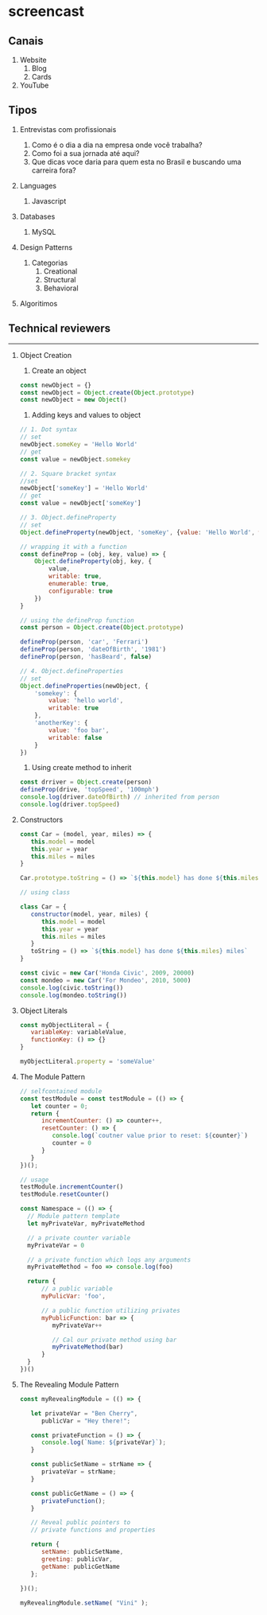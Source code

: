 # screencast

## Canais

1. Website
   1. Blog
   1. Cards
1. YouTube


## Tipos

1. Entrevistas com profissionais
   1. Como é o dia a dia na empresa onde você trabalha?
   1. Como foi a sua jornada até aqui?
   1. Que dicas voce daria para quem esta no Brasil e buscando uma carreira fora?
   
1. Languages
   1. Javascript
   
1. Databases
   1. MySQL
   
1. Design Patterns
   1. Categorias
      1. Creational
      1. Structural
      1. Behavioral
      

1. Algoritimos









## Technical reviewers 

----

1. Object Creation
   1. Create an object
   ```javascript
   const newObject = {}
   const newObject = Object.create(Object.prototype)
   const newObject = new Object()
   ```
   1. Adding keys and values to object
   ```javascript
   // 1. Dot syntax
   // set
   newObject.someKey = 'Hello World'
   // get
   const value = newObject.somekey
   
   // 2. Square bracket syntax
   //set
   newObject['someKey'] = 'Hello World'
   // get
   const value = newObject['someKey']
   
   // 3. Object.defineProperty
   // set
   Object.defineProperty(newObject, 'someKey', {value: 'Hello World', writable: true, enumerable: true, configurable: true})
   
   // wrapping it with a function
   const defineProp = (obj, key, value) => {
       Object.defineProperty(obj, key, {
           value,
           writable: true,
           enumerable: true,
           configurable: true
       })
   }
   
   // using the defineProp function
   const person = Object.create(Object.prototype)
   
   defineProp(person, 'car', 'Ferrari')
   defineProp(person, 'dateOfBirth', '1981')
   defineProp(person, 'hasBeard', false)
   
   // 4. Object.defineProperties
   // set
   Object.defineProperties(newObject, {
       'somekey': {
           value: 'hello world',
           writable: true
       },
       'anotherKey': {
           value: 'foo bar',
           writable: false
       }
   })
   ```
   1. Using create method to inherit
   ```javascript
   const drriver = Object.create(person)
   defineProp(drive, 'topSpeed', '100mph')
   console.log(driver.dateOfBirth) // inherited from person
   console.log(driver.topSpeed)
   ```
1. Constructors
   ```javascript
   const Car = (model, year, miles) => {
      this.model = model
      this.year = year
      this.miles = miles      
   }
   
   Car.prototype.toString = () => `${this.model} has done ${this.miles} miles`
   
   // using class
   
   class Car = {
      constructor(model, year, miles) {
         this.model = model
         this.year = year
         this.miles = miles  
      }
      toString = () => `${this.model} has done ${this.miles} miles`
   }
   
   const civic = new Car('Honda Civic', 2009, 20000)
   const mondeo = new Car('For Mondeo', 2010, 5000)
   console.log(civic.toString())
   console.log(mondeo.toString())
   ```
1. Object Literals
   ```javascript
   const myObjectLiteral = {
      variableKey: variableValue,
      functionKey: () => {}
   }
   
   myObjectLiteral.property = 'someValue'
   ```
1. The Module Pattern
   ```javascript
   // selfcontained module
   const testModule = const testModule = (() => {
      let counter = 0;
      return {
         incrementCounter: () => counter++,
         resetCounter: () => {
            console.log(`coutner value prior to reset: ${counter}`)
            counter = 0
         }
      }
   })();

   // usage
   testModule.incrementCounter()
   testModule.resetCounter()
   ```

   ```javascript
   const Namespace = (() => {
     // Module pattern template
     let myPrivateVar, myPrivateMethod

     // a private counter variable
     myPrivateVar = 0

     // a private function which logs any arguments
     myPrivateMethod = foo => console.log(foo)

     return {
         // a public variable
         myPulicVar: 'foo',

         // a public function utilizing privates
         myPublicFunction: bar => {
            myPrivateVar++

            // Cal our private method using bar
            myPrivateMethod(bar)
         }         
     }
   })()
   ```

1. The Revealing Module Pattern
   ```javascript
   const myRevealingModule = (() => {

      let privateVar = "Ben Cherry",
         publicVar = "Hey there!";

      const privateFunction = () => {
         console.log(`Name: ${privateVar}`);
      }

      const publicSetName = strName => {
         privateVar = strName;
      }

      const publicGetName = () => {
         privateFunction();
      }

      // Reveal public pointers to
      // private functions and properties

      return {
         setName: publicSetName,
         greeting: publicVar,
         getName: publicGetName
      };

   })();
 
   myRevealingModule.setName( "Vini" );
   ```
